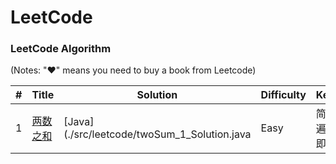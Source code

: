 LeetCode
========

### LeetCode Algorithm

(Notes: "&hearts;" means you need to buy a book from Leetcode)


| # | Title | Solution | Difficulty |Keys|
|---| ----- | -------- | ---------- |----|
|1|[两数之和](https://leetcode-cn.com/problems/two-sum/) | [Java](./src/leetcode/twoSum_1_Solution.java|Easy|简单遍历即可|
